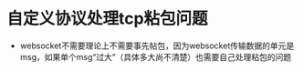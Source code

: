 # 自定义协议处理tcp粘包问题





- websocket不需要理论上不需要事先帖包，因为websocket传输数据的单元是msg，如果单个msg“过大”（具体多大尚不清楚）也需要自己处理粘包的问题
